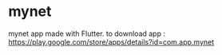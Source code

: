 # mynet
mynet app 
made with Flutter.
to download app :
https://play.google.com/store/apps/details?id=com.app.mynet
